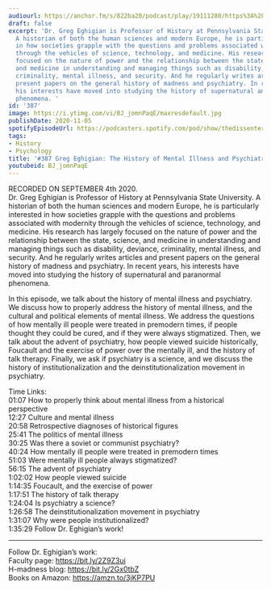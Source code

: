 ```yaml
---
audiourl: https://anchor.fm/s/822ba20/podcast/play/19111280/https%3A%2F%2Fd3ctxlq1ktw2nl.cloudfront.net%2Fstaging%2F2020-8-5%2F54cc0e50-7a3e-dcc2-6c6b-8373790e6a93.m4a
draft: false
excerpt: 'Dr. Greg Eghigian is Professor of History at Pennsylvania State University.
  A historian of both the human sciences and modern Europe, he is particularly interested
  in how societies grapple with the questions and problems associated with modernity
  through the vehicles of science, technology, and medicine. His research has largely
  focused on the nature of power and the relationship between the state, science,
  and medicine in understanding and managing things such as disability, deviance,
  criminality, mental illness, and security. And he regularly writes articles and
  present papers on the general history of madness and psychiatry. In recent years,
  his interests have moved into studying the history of supernatural and paranormal
  phenomena. '
id: '387'
image: https://i.ytimg.com/vi/BJ_jomnPaqE/maxresdefault.jpg
publishDate: 2020-11-05
spotifyEpisodeUrl: https://podcasters.spotify.com/pod/show/thedissenter/episodes/387-Greg-Eghigian-The-History-of-Mental-Illness-and-Psychiatry-ej5ntg
tags:
- History
- Psychology
title: '#387 Greg Eghigian: The History of Mental Illness and Psychiatry'
youtubeid: BJ_jomnPaqE
---
```

<div class="timelinks">

RECORDED ON SEPTEMBER 4th 2020.  
Dr. Greg Eghigian is Professor of History at Pennsylvania State University. A historian of both the human sciences and modern Europe, he is particularly interested in how societies grapple with the questions and problems associated with modernity through the vehicles of science, technology, and medicine. His research has largely focused on the nature of power and the relationship between the state, science, and medicine in understanding and managing things such as disability, deviance, criminality, mental illness, and security. And he regularly writes articles and present papers on the general history of madness and psychiatry. In recent years, his interests have moved into studying the history of supernatural and paranormal phenomena. 

In this episode, we talk about the history of mental illness and psychiatry. We discuss how to properly address the history of mental illness, and the cultural and political elements of mental illness. We address the questions of how mentally ill people were treated in premodern times, if people thought they could be cured, and if they were always stigmatized. Then, we talk about the advent of psychiatry, how people viewed suicide historically, Foucault and the exercise of power over the mentally ill, and the history of talk therapy. Finally, we ask if psychiatry is a science, and we discuss the history of institutionalization and the deinstitutionalization movement in psychiatry.

Time Links:  
<time>01:07</time> How to properly think about mental illness from a historical perspective  
<time>12:27</time> Culture and mental illness  
<time>20:58</time> Retrospective diagnoses of historical figures  
<time>25:41</time> The politics of mental illness  
<time>30:25</time> Was there a soviet or communist psychiatry?  
<time>40:24</time> How mentally ill people were treated in premodern times  
<time>51:03</time> Were mentally ill people always stigmatized?  
<time>56:15</time> The advent of psychiatry  
<time>1:02:02</time> How people viewed suicide  
<time>1:14:35</time> Foucault, and the exercise of power  
<time>1:17:51</time> The history of talk therapy  
<time>1:24:04</time> Is psychiatry a science?  
<time>1:26:58</time> The deinstitutionalization movement in psychiatry  
<time>1:31:07</time> Why were people institutionalized?  
<time>1:35:29</time> Follow Dr. Eghigian’s work!

---

Follow Dr. Eghigian’s work:  
Faculty page: https://bit.ly/2Z9Z3ui  
H-madness blog: https://bit.ly/2Gx0tbZ  
Books on Amazon: https://amzn.to/3jKP7PU
</div>

